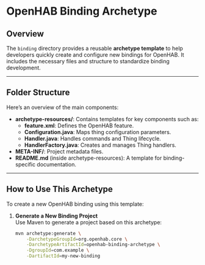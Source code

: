 # OpenHAB Binding Archetype

## Overview

The `binding` directory provides a reusable **archetype template** to help developers quickly create and configure new bindings for OpenHAB. It includes the necessary files and structure to standardize binding development.

---

## Folder Structure

Here’s an overview of the main components:

- **archetype-resources/**: Contains templates for key components such as:
  - **feature.xml**: Defines the OpenHAB feature.
  - **Configuration.java**: Maps thing configuration parameters.
  - **Handler.java**: Handles commands and Thing lifecycle.
  - **HandlerFactory.java**: Creates and manages Thing handlers.
- **META-INF/**: Project metadata files.
- **README.md** (inside archetype-resources): A template for binding-specific documentation.

---

## How to Use This Archetype

To create a new OpenHAB binding using this template:

1. **Generate a New Binding Project**  
   Use Maven to generate a project based on this archetype:
   ```bash
   mvn archetype:generate \
       -DarchetypeGroupId=org.openhab.core \
       -DarchetypeArtifactId=openhab-binding-archetype \
       -DgroupId=com.example \
       -DartifactId=my-new-binding
   ```
